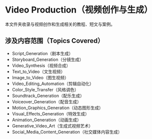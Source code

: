 # Video Production（视频创作与生成）

本文件夹收录与视频创作和生成相关的教程、短文与案例。

## 涉及内容范围（Topics Covered）

- Script_Generation（剧本生成）
- Storyboard_Generation（分镜生成）
- Video_Synthesis（视频合成）
- Text_to_Video（文生视频）
- Image_to_Video（图生视频）
- Video_Editing_Automation（剪辑自动化）
- Color_Style_Transfer（风格调色）
- Soundtrack_Generation（配乐生成）
- Voiceover_Generation（配音生成）
- Motion_Graphics_Generation（动态图形生成）
- Visual_Effects_Generation（特效生成）
- Animation_Generation（动画生成）
- Generative_Video_Art（生成式视频艺术）
- Social_Media_Content_Generation（社交媒体内容生成） 
